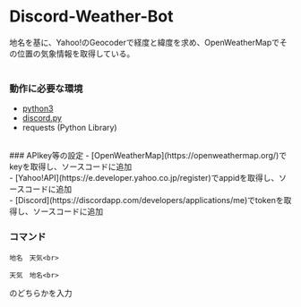 # Discord-Weather-Bot
地名を基に、Yahoo!のGeocoderで経度と緯度を求め、OpenWeatherMapでその位置の気象情報を取得している。<br>
<br>
### 動作に必要な環境
- [python3](https://www.python.org/downloads/)<br>
- [discord.py](https://github.com/Rapptz/discord.py)<br>
- requests (Python Library)<br>
<br>
### APIkey等の設定
- [OpenWeatherMap](https://openweathermap.org/)でkeyを取得し、ソースコードに追加<br>
- [Yahoo!API](https://e.developer.yahoo.co.jp/register)でappidを取得し、ソースコードに追加<br>
- [Discord](https://discordapp.com/developers/applications/me)でtokenを取得し、ソースコードに追加<br>

### コマンド
```
地名　天気<br>
```
```
天気　地名<br>
```
のどちらかを入力

